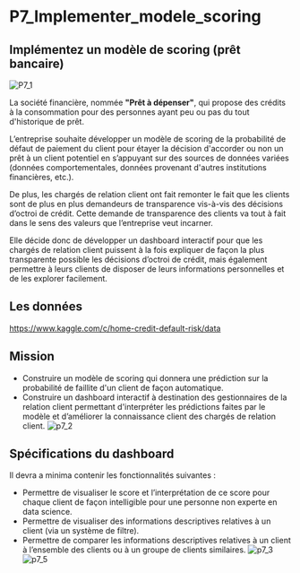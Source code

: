 # P7_Implementer_modele_scoring
## Implémentez un modèle de scoring (prêt bancaire)
![P7_1](https://user-images.githubusercontent.com/71134226/117358445-73804880-aeb6-11eb-8075-c7c673e44290.gif)

La société financière, nommée __"Prêt à dépenser"__,  qui propose des crédits à la consommation pour des personnes ayant peu ou pas du tout d'historique de prêt.

L’entreprise souhaite développer un modèle de scoring de la probabilité de défaut de paiement du client pour étayer la décision d'accorder ou non un prêt à un client potentiel en s’appuyant sur des sources de données variées (données comportementales, données provenant d'autres institutions financières, etc.).

De plus, les chargés de relation client ont fait remonter le fait que les clients sont de plus en plus demandeurs de transparence vis-à-vis des décisions d’octroi de crédit. Cette demande de transparence des clients va tout à fait dans le sens des valeurs que l’entreprise veut incarner.

Elle décide donc de développer un dashboard interactif pour que les chargés de relation client puissent à la fois expliquer de façon la plus transparente possible les décisions d’octroi de crédit, mais également permettre à leurs clients de disposer de leurs informations personnelles et de les explorer facilement. 

## Les données
https://www.kaggle.com/c/home-credit-default-risk/data

## Mission
- Construire un modèle de scoring qui donnera une prédiction sur la probabilité de faillite d'un client de façon automatique.
- Construire un dashboard interactif à destination des gestionnaires de la relation client permettant d'interpréter les prédictions faites par le modèle et d’améliorer la connaissance client des chargés de relation client.
![p7_2](https://user-images.githubusercontent.com/71134226/117358466-7a0ec000-aeb6-11eb-8930-28fad26372d5.gif)

## Spécifications du dashboard
Il devra a minima contenir les fonctionnalités suivantes :

- Permettre de visualiser le score et l’interprétation de ce score pour chaque client de façon intelligible pour une personne non experte en data science.
- Permettre de visualiser des informations descriptives relatives à un client (via un système de filtre).
- Permettre de comparer les informations descriptives relatives à un client à l’ensemble des clients ou à un groupe de clients similaires.
![p7_3](https://user-images.githubusercontent.com/71134226/117358610-a75b6e00-aeb6-11eb-9853-6fd42280da31.gif)
![p7_5](https://user-images.githubusercontent.com/71134226/117359901-5a789700-aeb8-11eb-82f9-8afc8f67b2a8.gif)

